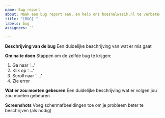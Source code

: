 ```yaml
---
name: Bug report
about: Maak een bug report aan, en help ons hoesnelwasik.nl te verbeteren
title: "[BUG] "
labels: bug
assignees: ''

---
```


**Beschrijving van de bug**
Een duidelijke beschrijving van wat er mis gaat

**Om na te doen**
Stappen om de zelfde bug te krijgen:
1. Ga naar '...'
2. Klik op '....'
3. Scroll naar '....'
4. Zie error

**Wat er zou moeten gebeuren**
Een duidelijke beschrijving wat er volgen jou zou moeten gebeuren

**Screenshots**
Voeg schermafbeeldingen toe om je probleem beter te beschrijven (als nodig)
